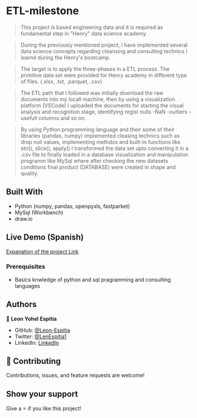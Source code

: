 # ETL-milestone
> This project is based engineering data and it is required as fundamental step in "Henry" data science academy.

> During the previously mentioned project, I have implemented several data science concepts regarding cleansing and consulting technics I learnd during the Henry's bootcamp.

> The target is to apply the three-phases in a ETL process. The primitive data set were provided for Henry academy in different type of files. (.xlsx, .txt, .parquet, .csv)

> The ETL path that I followed was initially download the raw documents into my locall machine, then by using a visualization platform (VSCode) I uploaded the documents for starting the visual analysis and recognition stage, identifying regist nulls -NaN -outliers -usefull columns and so on. 

> By using Python programming language and their  some of their libraries (pandas, numpy) implemented cleasing technics such as drop null values, implementing methdos and built-in functions like stri(), slice(), apply() I transformed the data set upto converting it in a .csv file to finally loaded in a database visualization and manipulation programm like MySql where after checking the new datasets conditions final product (DATABASE) were created in shape and quality.

## Built With

- Python (numpy, pandas, openpyxls, fastparket)
- MySql (Workbench)
- draw.io

## Live Demo (Spanish)

[Expanation of the project Link](https://livedemo.com)

### Prerequisites

- Basics knwledge of python and sql pragramming and consulting languages


## Authors

👤 **Leon Yohel Espitia**

- GitHub: [@Leon-Espitia](https://github.com/Leon-Espitia)
- Twitter: [@LenEspitia1](https://twitter.com/LenEspitia1)
- LinkedIn: [LinkedIn](https://www.linkedin.com/in/leon-espitia/)



## 🤝 Contributing

Contributions, issues, and feature requests are welcome!


## Show your support

Give a ⭐️ if you like this project!

